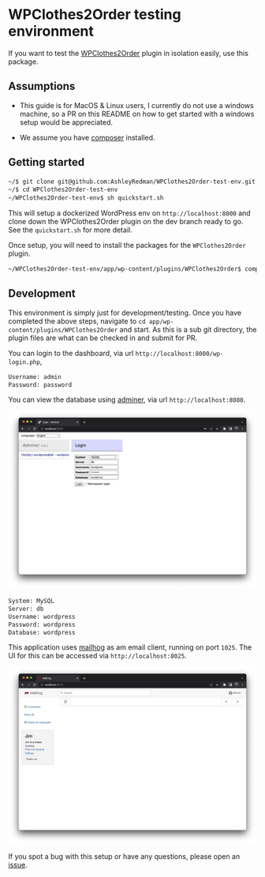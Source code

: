 # WPClothes2Order testing environment

If you want to test the [WPClothes2Order](https://github.com/AshleyRedman/WPClothes2Order) plugin in isolation easily, use this package.

## Assumptions

-   This guide is for MacOS & Linux users, I currently do not use a windows machine, so a PR on this README on how to get started with a windows setup would be appreciated.

- We assume you have [composer](https://getcomposer.org/doc/00-intro.md) installed.

## Getting started

```bash
~/$ git clone git@github.com:AshleyRedman/WPClothes2Order-test-env.git
~/$ cd WPClothes2Order-test-env
~/WPClothes2Order-test-env$ sh quickstart.sh
```

This will setup a dockerized WordPress env on `http://localhost:8000` and clone down the WPClothes2Order plugin on the dev branch ready to go.
See the `quickstart.sh` for more detail.

Once setup, you will need to install the packages for the `WPClothes2Order` plugin.

```bash
~/WPClothes2Order-test-env/app/wp-content/plugins/WPClothes2Order$ composer install
```

## Development

This environment is simply just for development/testing. Once you have completed the above steps, navigate to `cd app/wp-content/plugins/WPClothes2Order` and start.
As this is a sub git directory, the plugin files are what can be checked in and submit for PR.

You can login to the dashboard, via url `http://localhost:8000/wp-login.php`,

```
Username: admin
Password: password
```

You can view the database using [adminer](https://www.adminer.org/), via url `http://localhost:8080`.

![Adminer screenshot](./assets/adminer.png)

```
System: MySQL
Server: db
Username: wordpress
Password: wordpress
Database: wordpress
```

This application uses [mailhog](https://github.com/mailhog/MailHog) as am email client, running on port `1025`. The UI for this can be accessed via `http://localhost:8025`.

![Mailhog screenshot](./assets/mailhog.png)

If you spot a bug with this setup or have any questions, please open an [issue](https://github.com/AshleyRedman/WPClothes2Order-test-env/issues).
